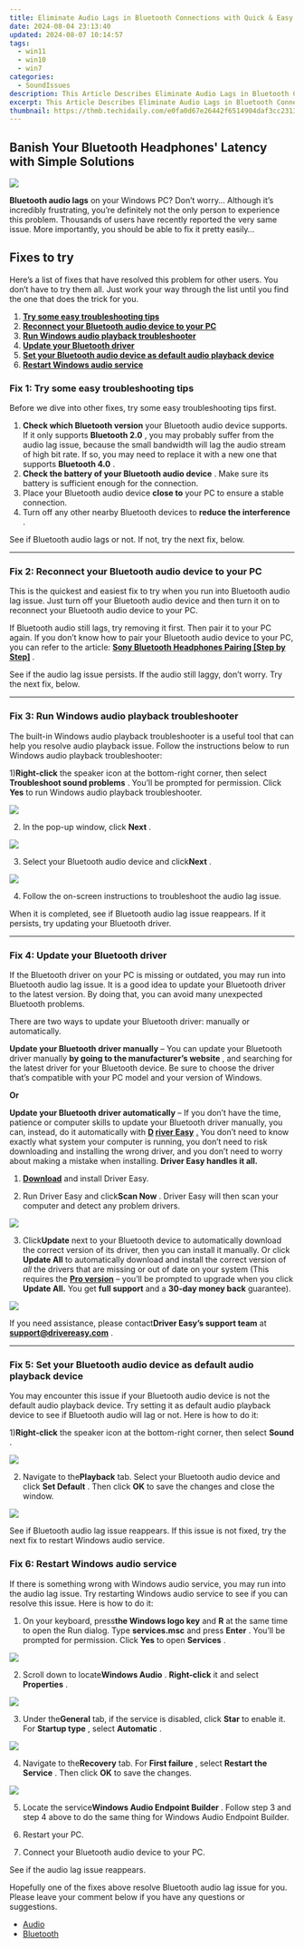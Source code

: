 ```yaml
---
title: Eliminate Audio Lags in Bluetooth Connections with Quick & Easy Techniques
date: 2024-08-04 23:13:40
updated: 2024-08-07 10:14:57
tags:
  - win11
  - win10
  - win7
categories:
  - SoundIssues
description: This Article Describes Eliminate Audio Lags in Bluetooth Connections with Quick & Easy Techniques
excerpt: This Article Describes Eliminate Audio Lags in Bluetooth Connections with Quick & Easy Techniques
thumbnail: https://thmb.techidaily.com/e0fa0d67e26442f6514904daf3cc23134382c2cc52f88c01d78e6b3f6c28c68c.jpg
---
```


## Banish Your Bluetooth Headphones' Latency with Simple Solutions

![](https://images.drivereasy.com/wp-content/uploads/2018/10/bluetooth-670069_640.png)

**Bluetooth audio lags** on your Windows PC? Don’t worry… Although it’s incredibly frustrating, you’re definitely not the only person to experience this problem. Thousands of users have recently reported the very same issue. More importantly, you should be able to fix it pretty easily…

## Fixes to try

 Here’s a list of fixes that have resolved this problem for other users. You don’t have to try them all. Just work your way through the list until you find the one that does the trick for you.

1. **[Try some easy troubleshooting tips](https://tools.techidaily.com/drivereasy/download/)**
2. **[Reconnect your Bluetooth audio device to your PC](https://tools.techidaily.com/drivereasy/download/)**
3. **[Run Windows audio playback troubleshooter](https://tools.techidaily.com/drivereasy/download/)**
4. **[Update your Bluetooth driver](https://tools.techidaily.com/drivereasy/download/)**
5. **[Set your Bluetooth audio device as default audio playback device](https://tools.techidaily.com/drivereasy/download/)**
6. **[Restart Windows audio service](https://tools.techidaily.com/drivereasy/download/)**

### Fix 1: Try some easy troubleshooting tips

 Before we dive into other fixes, try some easy troubleshooting tips first.

1. **Check which Bluetooth version** your Bluetooth audio device supports. If it only supports **Bluetooth 2.0** , you may probably suffer from the audio lag issue, because the small bandwidth will lag the audio stream of high bit rate. If so, you may need to replace it with a new one that supports **Bluetooth 4.0** .
2. **Check the battery of your Bluetooth audio device** . Make sure its battery is sufficient enough for the connection.
3. Place your Bluetooth audio device **close to** your PC to ensure a stable connection.
4. Turn off any other nearby Bluetooth devices to **reduce the interference** .

See if Bluetooth audio lags or not. If not, try the next fix, below.

---

### Fix 2: Reconnect your Bluetooth audio device to your PC

 This is the quickest and easiest fix to try when you run into Bluetooth audio lag issue. Just turn off your Bluetooth audio device and then turn it on to reconnect your Bluetooth audio device to your PC.

 If Bluetooth audio still lags, try removing it first. Then pair it to your PC again. If you don’t know how to pair your Bluetooth audio device to your PC, you can refer to the article: **[ Sony Bluetooth Headphones Pairing \[Step by Step\]](https://tools.techidaily.com/drivereasy/download/)**  .

 See if the audio lag issue persists. If the audio still laggy, don’t worry. Try the next fix, below.

---

### Fix 3: Run Windows audio playback troubleshooter

 The built-in Windows audio playback troubleshooter is a useful tool that can help you resolve audio playback issue. Follow the instructions below to run Windows audio playback troubleshooter:

 1)**Right-click** the speaker icon at the bottom-right corner, then select **Troubleshoot sound problems** . You’ll be prompted for permission. Click **Yes** to run Windows audio playback troubleshooter.

![](https://images.drivereasy.com/wp-content/uploads/2018/10/Snap187-5.png)

 2) In the pop-up window, click **Next** .

![](https://images.drivereasy.com/wp-content/uploads/2018/10/Snap185-5.png)

 3) Select your Bluetooth audio device and click**Next** .

![](https://images.drivereasy.com/wp-content/uploads/2018/10/Snap186-5.png)

4) Follow the on-screen instructions to troubleshoot the audio lag issue.

 When it is completed, see if Bluetooth audio lag issue reappears. If it persists, try updating your Bluetooth driver.

---

### Fix 4: Update your Bluetooth driver

 If the Bluetooth driver on your PC is missing or outdated, you may run into Bluetooth audio lag issue. It is a good idea to update your Bluetooth driver to the latest version. By doing that, you can avoid many unexpected Bluetooth problems.

 There are two ways to update your Bluetooth driver: manually or automatically.

**Update your Bluetooth driver manually** – You can update your Bluetooth driver manually **by going to the manufacturer’s website** , and searching for the latest driver for your Bluetooth device. Be sure to choose the driver that’s compatible with your PC model and your version of Windows.

**Or**

**Update your Bluetooth driver automatically** – If you don’t have the time, patience or computer skills to update your Bluetooth driver manually, you can, instead, do it automatically with **[D](https://tools.techidaily.com/drivereasy/download/) [river Easy](https://tools.techidaily.com/drivereasy/download/)** [.](https://tools.techidaily.com/drivereasy/download/) You don’t need to know exactly what system your computer is running, you don’t need to risk downloading and installing the wrong driver, and you don’t need to worry about making a mistake when installing. **Driver Easy handles it all.**

 1) **[Download](https://tools.techidaily.com/drivereasy/download/)**  and install Driver Easy.

 2) Run Driver Easy and click**Scan Now** . Driver Easy will then scan your computer and detect any problem drivers.

![](https://images.drivereasy.com/wp-content/uploads/2018/10/Snap14.png)

 3) Click**Update** next to your Bluetooth device to automatically download the correct version of its driver, then you can install it manually. Or click **Update All** to automatically download and install the correct version of _all_ the drivers that are missing or out of date on your system (This requires the **[Pro version](https://tools.techidaily.com/drivereasy/download/)**  – you’ll be prompted to upgrade when you click **Update All.**  You get **full support** and a **30-day money back** guarantee).

![](https://images.drivereasy.com/wp-content/uploads/2018/10/Snap15.png)

 If you need assistance, please contact**Driver Easy’s support team** at **[support@drivereasy.com](https://tools.techidaily.com/drivereasy/download/)**  .

---

### Fix 5: Set your Bluetooth audio device as default audio playback device

 You may encounter this issue if your Bluetooth audio device is not the default audio playback device. Try setting it as default audio playback device to see if Bluetooth audio will lag or not. Here is how to do it:

 1)**Right-click** the speaker icon at the bottom-right corner, then select **Sound** .

![](https://images.drivereasy.com/wp-content/uploads/2018/10/Snap188-5.png)

 2) Navigate to the**Playback** tab. Select your Bluetooth audio device and click **Set Default** . Then click **OK** to save the changes and close the window.

![](https://images.drivereasy.com/wp-content/uploads/2018/10/Snap189-5.png)

 See if Bluetooth audio lag issue reappears. If this issue is not fixed, try the next fix to restart Windows audio service.

### Fix 6: Restart Windows audio service

 If there is something wrong with Windows audio service, you may run into the audio lag issue. Try restarting Windows audio service to see if you can resolve this issue. Here is how to do it:

 1) On your keyboard, press**the Windows logo key** and **R** at the same time to open the Run dialog. Type **services.msc** and press **Enter** . You’ll be prompted for permission. Click **Yes** to open **Services** .

![](https://images.drivereasy.com/wp-content/uploads/2018/10/Snap190-5.png)

 2) Scroll down to locate**Windows Audio** . **Right-click** it and select **Properties** .

![](https://images.drivereasy.com/wp-content/uploads/2018/10/Snap193-5.png)

 3) Under the**General** tab, if the service is disabled, click **Star** to enable it. For **Startup type** , select **Automatic** .

![](https://images.drivereasy.com/wp-content/uploads/2018/10/Snap194-5.png)

 4) Navigate to the**Recovery** tab. For **First failure** , select **Restart the Service** . Then click **OK** to save the changes.

![](https://images.drivereasy.com/wp-content/uploads/2018/10/Snap195-5.png)

 5) Locate the service**Windows Audio Endpoint Builder** . Follow step 3 and step 4 above to do the same thing for Windows Audio Endpoint Builder.

 6) Restart your PC.

 7) Connect your Bluetooth audio device to your PC.

See if the audio lag issue reappears.

 Hopefully one of the fixes above resolve Bluetooth audio lag issue for you. Please leave your comment below if you have any questions or suggestions.

* [Audio](https://tools.techidaily.com/drivereasy/download/)
* [Bluetooth](https://tools.techidaily.com/drivereasy/download/)

<ins class="adsbygoogle"
     style="display:block"
     data-ad-format="autorelaxed"
     data-ad-client="ca-pub-7571918770474297"
     data-ad-slot="1223367746"></ins>



<ins class="adsbygoogle"
     style="display:block"
     data-ad-client="ca-pub-7571918770474297"
     data-ad-slot="8358498916"
     data-ad-format="auto"
     data-full-width-responsive="true"></ins>
